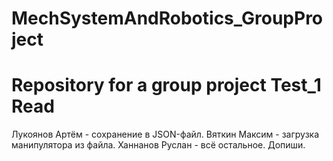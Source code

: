 # MechSystemAndRobotics_GroupProject
Repository for a group project
Test_1
Read
=======

Лукоянов Артём - сохранение в JSON-файл.
Вяткин Максим - загрузка манипулятора из файла.
Ханнанов Руслан - всё остальное. Допиши.
